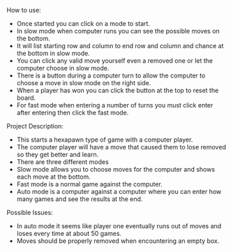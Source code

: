 How to use:
- Once started you can click on a mode to start.
- In slow mode when computer runs you can see the possible moves on the bottom.
- It will list starting row and column to end row and column and chance at the bottom in slow mode.
- You can click any valid move yourself even a removed one or let the computer choose in slow mode.
- There is a button during a computer turn to allow the computer to choose a move in slow mode on the right side.
- When a player has won you can click the button at the top to reset the board.
- For fast mode when entering a number of turns you must click enter after entering then click the fast mode.

Project Description:
- This starts a hexapawn type of game with a computer player.
- The computer player will have a move that caused them to lose removed so they get better and learn.
- There are three different modes
- Slow mode allows you to choose moves for the computer and shows each move at the bottom.
- Fast mode is a normal game against the computer.
- Auto mode is a computer against a computer where you can enter how many games and see the results at the end.

Possible Issues:
- In auto mode it seems like player one eventually runs out of moves and loses every time at about 50 games.
- Moves should be properly removed when encountering an empty box.